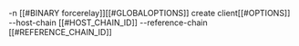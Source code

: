 -n [[#BINARY forcerelay]][[#GLOBALOPTIONS]] create client[[#OPTIONS]] --host-chain [[#HOST_CHAIN_ID]] --reference-chain [[#REFERENCE_CHAIN_ID]]

